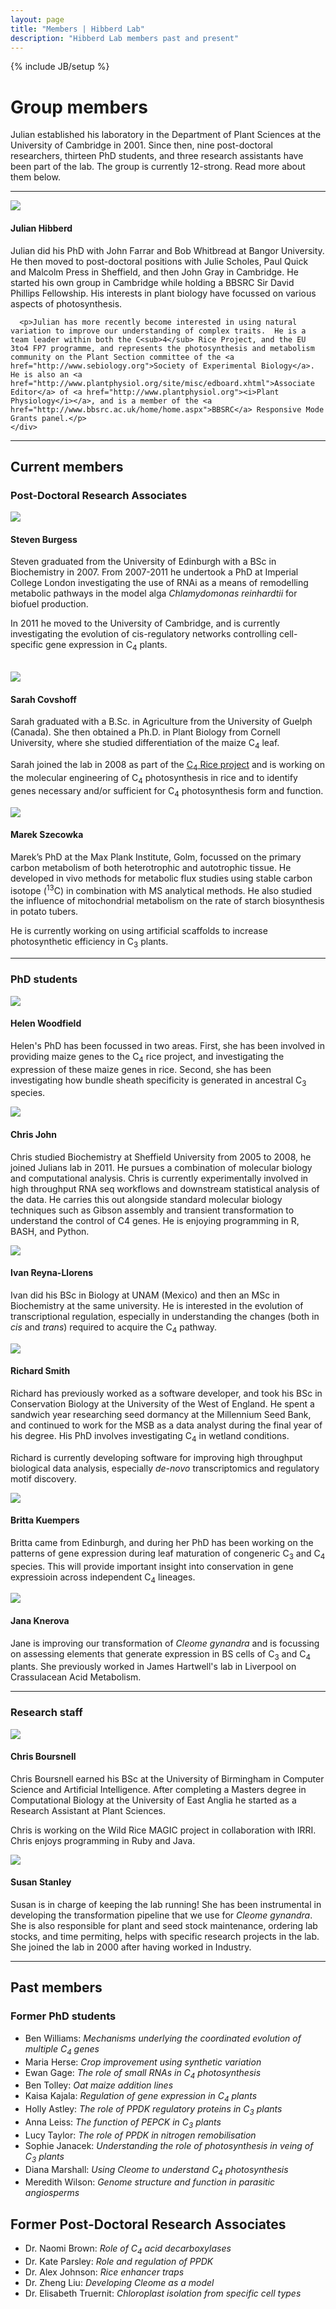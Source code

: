 ```yaml
---
layout: page
title: "Members | Hibberd Lab"
description: "Hibberd Lab members past and present"
---
```


{% include JB/setup %}

# Group members

Julian established his laboratory in the Department of Plant Sciences at the University of Cambridge in 2001.  Since then, nine post-doctoral researchers, thirteen PhD students, and three research assistants have been part of the lab.  The group is currently 12-strong. Read more about them below.

----

<div class="row-fluid">
  <div class="span8 offset2 media">
    <a class="pull-left" href="#">
      <img class="media-object img-rounded" src="{{%ASSET_PATH%}}../members/jh.jpg">
    </a>
    <div class="media-body">
      <h4 class="media-heading">Julian Hibberd</h4>
      <p>Julian did his PhD with John Farrar and Bob Whitbread at Bangor University.  He then moved to post-doctoral positions with Julie Scholes, Paul Quick and Malcolm Press in Sheffield, and then John Gray in Cambridge.  He started his own group in Cambridge while holding a BBSRC Sir David Phillips Fellowship. His interests in plant biology have focussed on various aspects of photosynthesis.</p>

      <p>Julian has more recently become interested in using natural variation to improve our understanding of complex traits.  He is a team leader within both the C<sub>4</sub> Rice Project, and the EU 3to4 FP7 programme, and represents the photosynthesis and metabolism community on the Plant Section committee of the <a href="http://www.sebiology.org">Society of Experimental Biology</a>.  He is also an <a href="http://www.plantphysiol.org/site/misc/edboard.xhtml">Associate Editor</a> of <a href="http://www.plantphysiol.org"><i>Plant Physiology</i></a>, and is a member of the <a href="http://www.bbsrc.ac.uk/home/home.aspx">BBSRC</a> Responsive Mode Grants panel.</p>  
    </div>
  </div>
</div>

----  

## Current members

### Post-Doctoral Research Associates

<div class="row-fluid">
  <div class="span6 media">
    <a class="pull-left" href="#">
      <img class="media-object img-rounded" src="{{%ASSET_PATH%}}../members/sb.jpg">
    </a>
    <div class="media-body">
      <h4 class="media-heading">Steven Burgess</h4>
      <p>Steven graduated from the University of Edinburgh with a BSc in Biochemistry in
      2007. From 2007-2011 he undertook a PhD at Imperial College London investigating
      the use of RNAi as a means of remodelling metabolic pathways 
      in the model alga <i>Chlamydomonas reinhardtii</i> for biofuel production.</p>
      <p>In 2011 he moved to the University of Cambridge, and is currently investigating the
      evolution of cis-regulatory networks controlling cell-specific gene
      expression in C<sub>4</sub> plants.</p>
    </div>
  </div>
</div>
<br>

<div class="row-fluid">
  <div class="span6 media">
    <a class="pull-left" href="#">
      <img class="media-object img-rounded" src="{{%ASSET_PATH%}}../members/sc.jpg">
    </a>
    <div class="media-body">
      <h4 class="media-heading">Sarah Covshoff</h4>
      <p>Sarah graduated with a B.Sc. in Agriculture from the University of Guelph (Canada). She then obtained a Ph.D. in Plant
      Biology from Cornell University, where she studied differentiation of the maize C<sub>4</sub> leaf.</p>
      <p>Sarah joined the lab in 2008 as part of the <a href='projects.html#c4rice'>C<sub>4</sub> Rice project</a> and is
      working on the molecular engineering of C<sub>4</sub> photosynthesis in rice and to identify genes necessary and/or
      sufficient for C<sub>4</sub> photosynthesis form and function.</p>
    </div>
  </div>
</div>
<div class="row-fluid">
  <div class="span6 media">
    <a class="pull-left" href="#">
      <img class="media-object img-rounded" src="{{%ASSET_PATH%}}../members/ms.jpg">
    </a>
    <div class="media-body">
      <h4 class="media-heading">Marek Szecowka</h4>
        <p>Marek’s PhD at the Max Plank Institute, Golm, focussed on the primary carbon metabolism of both heterotrophic and autotrophic tissue. He developed in vivo methods for metabolic flux studies using stable carbon isotope (<sup>13</sup>C) in combination with MS analytical methods. He also studied the influence of mitochondrial metabolism on the rate of starch biosynthesis in potato tubers.</p>
        <p>He is currently working on using artificial scaffolds to increase photosynthetic efficiency in C<sub>3</sub> plants.</p>
    </div>
  </div>
</div>

----

### PhD students

<div class="row-fluid">
  <div class="span6 media">
    <a class="pull-left" href="#">
      <img class="media-object img-rounded" src="{{%ASSET_PATH%}}../members/blank.jpg">
    </a>
    <div class="media-body">
      <h4 class="media-heading">Helen Woodfield</h4>
      <p>Helen's PhD has been focussed in two areas. First, she has been involved in providing maize genes to the C<sub>4</sub>
      rice project, and investigating the expression of these maize genes in rice. Second, she has been investigating how
      bundle sheath specificity is generated in ancestral C<sub>3</sub> species.</p> 
    </div>
  </div>
  <div class="span6 media">
    <a class="pull-left" href="#">
      <img class="media-object img-rounded" src="{{%ASSET_PATH%}}../members/cj.jpg">
    </a>
    <div class="media-body">
      <h4 class="media-heading">Chris John</h4>
      <p>Chris studied Biochemistry at Sheffield University from 2005 to 2008, he joined Julians lab in 2011. He pursues a
      combination of molecular biology and computational analysis. Chris is currently experimentally involved in high
      throughput RNA seq workflows and downstream statistical analysis of the data. He carries this out alongside standard
      molecular biology techniques such as Gibson assembly and transient transformation to understand the control of C4 genes.
      He is enjoying programming in R, BASH, and Python.</p>
    </div>
  </div>
</div>

<div class="row-fluid">
  <div class="span6 media">
    <a class="pull-left" href="#">
      <img class="media-object img-rounded" src="{{%ASSET_PATH%}}../members/irl.jpg">
    </a>
    <div class="media-body">
      <h4 class="media-heading">Ivan Reyna-Llorens</h4>
      <p>Ivan did his BSc in Biology at UNAM (Mexico) and then an MSc in Biochemistry at the same university. He is interested
      in the evolution of transcriptional regulation, especially in understanding the changes (both in <i>cis</i> and
      <i>trans</i>) required to acquire the C<sub>4</sub> pathway.</p>
    </div>
  </div>
  <div class="span6 media">
    <a class="pull-left" href="#">
      <img class="media-object img-rounded" src="{{%ASSET_PATH%}}../members/lichenbeard.jpg">
    </a>
    <div class="media-body">
      <h4 class="media-heading">Richard Smith</h4>
      <p>Richard has previously worked as a software developer, and took his BSc in Conservation Biology at the University of
      the West of England. He spent a sandwich year researching seed dormancy at the Millennium Seed Bank, and continued to
      work for the MSB as a data analyst during the final year of his degree. His PhD involves investigating C<sub>4</sub> in
      wetland conditions.</p>
      <p>Richard is currently developing software for improving high throughput biological data analysis, especially
      <i>de-novo</i> transcriptomics and regulatory motif discovery.</p>
    </div>
  </div>
</div>

<div class="row-fluid">
  <div class="span6 media">
    <a class="pull-left" href="#">
      <img class="media-object img-rounded" src="{{%ASSET_PATH%}}../members/bk.jpg">
    </a>
    <div class="media-body">
      <h4 class="media-heading">Britta Kuempers</h4>
      <p>Britta came from Edinburgh, and during her PhD has been working on the patterns of gene expression during leaf
      maturation of congeneric C<sub>3</sub> and C<sub>4</sub> species. This will provide important insight into conservation
      in gene expressioin across independent C<sub>4</sub> lineages.</p>
    </div>
  </div>
  <div class="span6 media">
    <a class="pull-left" href="#">
      <img class="media-object img-rounded" src="{{%ASSET_PATH%}}../members/jk.jpg">
    </a>
    <div class="media-body">
      <h4 class="media-heading">Jana Knerova</h4>
      <p>Jane is improving our transformation of <i>Cleome gynandra</i> and is focussing on assessing elements that generate
      expression in BS cells of C<sub>3</sub> and C<sub>4</sub> plants. She previously worked in James Hartwell's lab in
      Liverpool on Crassulacean Acid Metabolism.</p>
    </div>
  </div>
</div>

----

### Research staff

<div class="row-fluid">
  <div class="span6 media">
    <a class="pull-left" href="#">
      <img class="media-object img-rounded" src="{{%ASSET_PATH%}}../members/cb.jpg">
    </a>
    <div class="media-body">
      <h4 class="media-heading">Chris Boursnell</h4>
      <p>Chris Boursnell earned his BSc at the University of Birmingham in Computer Science and Artificial Intelligence. After completing a Masters degree in Computational Biology at the University of East Anglia he started as a Research Assistant at Plant Sciences.</p>
      <p>Chris is working on the Wild Rice MAGIC project in collaboration with IRRI. Chris enjoys programming in Ruby and Java.</p>
    </div>
  </div>
    <div class="span6 media">
    <a class="pull-left" href="#">
      <img class="media-object img-rounded" src="{{%ASSET_PATH%}}../members/ss.jpg">
    </a>
    <div class="media-body">
      <h4 class="media-heading">Susan Stanley</h4>
      Susan is in charge of keeping the lab running! She has been instrumental in developing the transformation pipeline that
      we use for <i>Cleome gynandra</i>. She is also responsible for plant and seed stock maintenance, ordering lab stocks, and
      time permiting, helps with specific research projects in the lab. She joined the lab in 2000 after having worked in
      Industry.
    </div>
  </div>
</div>


----

## Past members

### Former PhD students

- Ben Williams: *Mechanisms underlying the coordinated evolution of multiple C<sub>4</sub> genes*
- Maria Herse: *Crop improvement using synthetic variation*
- Ewan Gage: *The role of small RNAs in C<sub>4</sub> photosynthesis*
- Ben Tolley: *Oat maize addition lines*
- Kaisa Kajala: *Regulation of gene expression in C<sub>4</sub> plants*
- Holly Astley: *The role of PPDK regulatory proteins in C<sub>3</sub> plants*
- Anna Leiss: *The function of PEPCK in C<sub>3</sub> plants*
- Lucy Taylor: *The role of PPDK in nitrogen remobilisation*
- Sophie Janacek: *Understanding the role of photosynthesis in veing of C<sub>3</sub> plants*
- Diana Marshall: *Using Cleome to understand C<sub>4</sub> photosynthesis*
- Meredith Wilson: *Genome structure and function in parasitic angiosperms*


## Former Post-Doctoral Research Associates

- Dr. Naomi Brown: *Role of C<sub>4</sub> acid decarboxylases*
- Dr. Kate Parsley: *Role and regulation of PPDK*
- Dr. Alex Johnson: *Rice enhancer traps*
- Dr. Zheng Liu: *Developing Cleome as a model*
- Dr. Elisabeth Truernit: *Chloroplast isolation from specific cell types*
